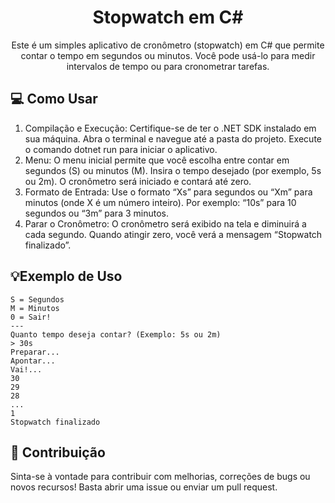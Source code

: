 <h1 align="center">Stopwatch em C#</h1>
<p align="center">Este é um simples aplicativo de cronômetro (stopwatch) em C# que permite contar o tempo em segundos ou minutos. Você pode usá-lo para medir intervalos de tempo ou para cronometrar tarefas.</p>

## 💻 Como Usar
1. Compilação e Execução:
Certifique-se de ter o .NET SDK instalado em sua máquina.
Abra o terminal e navegue até a pasta do projeto.
Execute o comando dotnet run para iniciar o aplicativo.
2. Menu:
O menu inicial permite que você escolha entre contar em segundos (S) ou minutos (M).
Insira o tempo desejado (por exemplo, 5s ou 2m).
O cronômetro será iniciado e contará até zero.
3. Formato de Entrada:
Use o formato “Xs” para segundos ou “Xm” para minutos (onde X é um número inteiro).
Por exemplo: “10s” para 10 segundos ou “3m” para 3 minutos.
4. Parar o Cronômetro:
O cronômetro será exibido na tela e diminuirá a cada segundo.
Quando atingir zero, você verá a mensagem “Stopwatch finalizado”.

## 💡Exemplo de Uso
```
S = Segundos
M = Minutos
0 = Sair!
---
Quanto tempo deseja contar? (Exemplo: 5s ou 2m)
> 30s
Preparar...
Apontar...
Vai!...
30
29
28
...
1
Stopwatch finalizado
```
## 🤝 Contribuição
Sinta-se à vontade para contribuir com melhorias, correções de bugs ou novos recursos! Basta abrir uma issue ou enviar um pull request.